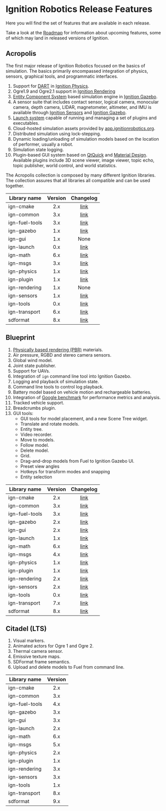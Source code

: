 # Ignition Robotics Release Features

Here you will find the set of features that are available in each release.

Take a look at the [Roadmap](/docs/roadmap) for information about upcoming
features, some of which may land in released versions of Ignition.

## Acropolis

The first major release of Ignition Robotics focused on the basics of simulation. The basics primarily encompassed integration of physics, sensors, graphical tools, and programmatic interfaces.

1. Support for [DART](https://dartsim.github.io/) in [Ignition Physics](/libs/physics).
2. Ogre1.9 and Ogre2.1 support in [Ignition Rendering](/libs/rendering)
3. [Entity Component System](https://en.wikipedia.org/wiki/Entity_component_system) based simulation engine in [Ignition Gazebo](/libs/gazebo).
4. A sensor suite that includes contact sensor, logical camera, monocular camera, depth camera, LIDAR, magnetometer, altimeter, and IMU is available through [Ignition Sensors](/libs/sensors) and [Ignition Gazebo](/libs/gazebo).
5. [Launch system](/libs/launch) capable of running and managing a set of plugins and executables.
6. Cloud-hosted simulation assets provided by [app.ignitionrobotics.org](https://app.ignitionrobotics.org).
7. Distributed simulation using lock-stepping.
8. Dynamic loading/unloading of simulation models based on the location of performer, usually a robot.
9. Simulation state logging.
10. Plugin-based GUI system based on [QtQuick](https://en.wikipedia.org/wiki/Qt_Quick) and [Material Design](https://material.io/design/). Available
    plugins include 3D scene viewer, image viewer, topic echo, topic
    publisher, world control, and world statistics.

The Acropolis collection is composed by many different Ignition libraries. The
collection assures that all libraries all compatible and can be used together.

| Library name       | Version       | Changelog     |
| ------------------ |:-------------:|:-------------:|
|   ign-cmake        |       2.x     |       [link](https://github.com/ignitionrobotics/ign-cmake/blob/ign-cmake2/Changelog.md)     |
|   ign-common       |       3.x     |       [link](https://github.com/ignitionrobotics/ign-common/blob/ign-common3/Changelog.md)    |
|   ign-fuel-tools   |       3.x     |       [link](https://github.com/ignitionrobotics/ign-fuel-tools/blob/ign-fuel-tools3/Changelog.md)    |
|   ign-gazebo       |       1.x     |       [link](https://github.com/ignitionrobotics/ign-gazebo/blob/ign-gazebo1/Changelog.md)     |
|   ign-gui          |       1.x     |       None       |
|   ign-launch       |       0.x     |       [link](https://github.com/ignitionrobotics/ign-launch/blob/ign-launch1/Changelog.md)        |
|   ign-math         |       6.x     |       [link](https://github.com/ignitionrobotics/ign-math/blob/ign-math6/Changelog.md)     |
|   ign-msgs         |       3.x     |       [link](https://github.com/ignitionrobotics/ign-msgs/blob/ign-msgs3/Changelog.md)     |
|   ign-physics      |       1.x     |       [link](https://github.com/ignitionrobotics/ign-physics/blob/ign-physics1/Changelog.md)      |
|   ign-plugin       |       1.x     |       [link](https://github.com/ignitionrobotics/ign-plugin/blob/ign-plugin1/Changelog.md)     |
|   ign-rendering    |       1.x     |       None      |
|   ign-sensors      |       1.x     |       [link](https://github.com/ignitionrobotics/ign-sensors/blob/ign-sensors1/Changelog.md)      |
|   ign-tools        |       0.x     |       [link](https://github.com/ignitionrobotics/ign-tools/blob/ign-tools0/Changelog.md)     |
|   ign-transport    |       6.x     |       [link](https://github.com/ignitionrobotics/ign-transport/blob/ign-transport6/Changelog.md)      |
|   sdformat         |       8.x     |       [link](https://github.com/osrf/sdformat/blob/sdf8/Changelog.md)        |


## Blueprint

1. [Physically based rendering (PBR)](https://en.wikipedia.org/wiki/Physically_based_rendering) materials.
1. Air pressure, RGBD and stereo camera sensors.
1. Global wind model.
1. Joint state publisher.
1. Support for UAVs.
1. Integration of `ign` command line tool into Ignition Gazebo.
1. Logging and playback of simulation state.
1. Command line tools to control log playback.
1. Battery model based on vehicle motion and rechargeable batteries.
1. Integration of [Google benchmark](https://github.com/google/benchmark) for performance metrics and analysis.
1. Tracked vehicle support.
1. Breadcrumbs plugin.
1. GUI tools:
    * GUI tools for model placement, and a new Scene Tree widget.
    * Translate and rotate models.
    * Entity tree.
    * Video recorder.
    * Move to models.
    * Follow model.
    * Delete model.
    * Grid.
    * Drag-and-drop models from Fuel to Ignition Gazebo UI.
    * Preset view angles
    * Hotkeys for transform modes and snapping
    * Entity selection

| Library name       | Version       | Changelog     |
| ------------------ |:-------------:|:-------------:|
|   ign-cmake        |       2.x     |       [link](https://github.com/ignitionrobotics/ign-cmake/blob/ign-cmake2/Changelog.md)     |
|   ign-common       |       3.x     |      [link](https://github.com/ignitionrobotics/ign-common/blob/ign-common3/Changelog.md)    |
|   ign-fuel-tools   |       3.x     |       [link](https://github.com/ignitionrobotics/ign-fuel-tools/blob/ign-fuel-tools3/Changelog.md)    |
|   ign-gazebo       |       2.x     |       [link](https://github.com/ignitionrobotics/ign-gazebo/blob/ign-gazebo2/Changelog.md)     |
|   ign-gui          |       2.x     |       [link](https://github.com/ignitionrobotics/ign-gui/blob/ign-gui2/Changelog.md)       |
|   ign-launch       |       1.x     |       [link](https://github.com/ignitionrobotics/ign-launch/blob/ign-launch1/Changelog.md)    
|   ign-math         |       6.x     |       [link](https://github.com/ignitionrobotics/ign-math/blob/ign-math6/Changelog.md)
|   ign-msgs         |       4.x     |       [link](https://github.com/ignitionrobotics/ign-msgs/blob/ign-msgs4/Changelog.md)    
|   ign-physics      |       1.x     |       [link](https://github.com/ignitionrobotics/ign-physics/blob/ign-physics1/Changelog.md)     
|   ign-plugin       |       1.x     |       [link](https://github.com/ignitionrobotics/ign-plugin/blob/ign-plugin1/Changelog.md)     |
|   ign-rendering    |       2.x     |      [link](https://github.com/ignitionrobotics/ign-rendering/blob/ign-rendering2/Changelog.md)      |
|   ign-sensors      |       2.x     |       [link](https://github.com/ignitionrobotics/ign-sensors/blob/ign-sensors2/Changelog.md)      |
|   ign-tools        |       0.x     |       [link](https://github.com/ignitionrobotics/ign-tools/blob/ign-tools0/Changelog.md)  
|   ign-transport    |       7.x     |       [link](https://github.com/ignitionrobotics/ign-transport/blob/ign-transport7/Changelog.md)  
|   sdformat         |       8.x     |       [link](https://github.com/osrf/sdformat/blob/sdf8/Changelog.md)        |


## Citadel (LTS)

1. Visual markers.
1. Animated actors for Ogre 1 and Ogre 2.
1. Thermal camera sensor.
1. Emissive texture maps.
1. SDFormat frame semantics.
1. Upload and delete models to Fuel from command line.

| Library name       | Version       |
| ------------------ |:-------------:|
|   ign-cmake        |       2.x     |       [link](https://github.com/ignitionrobotics/ign-cmake/blob/ign-cmake2/Changelog.md)     |
|   ign-common       |       3.x     |      [link](https://github.com/ignitionrobotics/ign-common/blob/ign-common3/Changelog.md)    |
|   ign-fuel-tools   |       4.x     |       [link](https://github.com/ignitionrobotics/ign-fuel-tools/blob/ign-fuel-tools4/Changelog.md)    |
|   ign-gazebo       |       3.x     |       [link](https://github.com/ignitionrobotics/ign-gazebo/blob/ign-gazebo3/Changelog.md)     |
|   ign-gui          |       3.x     |       [link](https://github.com/ignitionrobotics/ign-gui/blob/ign-gui3/Changelog.md)       |
|   ign-launch       |       2.x     |       [link](https://github.com/ignitionrobotics/ign-launch/blob/ign-launch2/Changelog.md)   
|   ign-math         |       6.x     |       [link](https://github.com/ignitionrobotics/ign-math/blob/ign-math6/Changelog.md)
|   ign-msgs         |       5.x     |       [link](https://github.com/ignitionrobotics/ign-msgs/blob/ign-msgs5/Changelog.md)   
|   ign-physics      |       2.x     |       [link](https://github.com/ignitionrobotics/ign-physics/blob/ign-physics2/Changelog.md)   
|   ign-plugin       |       1.x     |       [link](https://github.com/ignitionrobotics/ign-plugin/blob/ign-plugin1/Changelog.md)     |
|   ign-rendering    |       3.x     |      [link](https://github.com/ignitionrobotics/ign-rendering/blob/ign-rendering3/Changelog.md)      |
|   ign-sensors      |       3.x     |       [link](https://github.com/ignitionrobotics/ign-sensors/blob/ign-sensors3/Changelog.md)      |
|   ign-tools        |       1.x     |       [link](https://github.com/ignitionrobotics/ign-tools/blob/ign-tools1/Changelog.md)     |
|   ign-transport    |       8.x     |       [link](https://github.com/ignitionrobotics/ign-transport/blob/ign-transport8/Changelog.md)      |
|   sdformat         |       9.x     |       [link](https://github.com/osrf/sdformat/blob/sdf9/Changelog.md)        |

